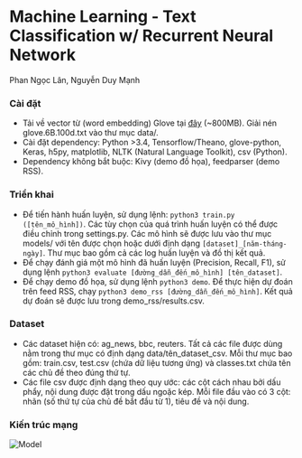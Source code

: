 # Machine Learning - Text Classification w/ Recurrent Neural Network

Phan Ngọc Lân, Nguyễn Duy Mạnh

### Cài đặt
- Tải về vector từ (word embedding) Glove tại [đây](http://nlp.stanford.edu/data/glove.6B.zip) (~800MB). Giải nén glove.6B.100d.txt vào thư mục data/.
- Cài đặt dependency: Python >3.4, Tensorflow/Theano, glove-python, Keras, h5py, matplotlib, NLTK (Natural Language Toolkit), csv (Python).
- Dependency không bắt buộc: Kivy (demo đồ họa), feedparser (demo RSS).

### Triển khai
- Để tiến hành huấn luyện, sử dụng lệnh: `python3 train.py ([tên_mô_hình])`. Các tùy chọn của quá trình huấn luyện có thể được điều chỉnh trong settings.py. Các mô hình sẽ được lưu vào thư mục models/ với tên được chọn hoặc dưới định dạng `[dataset]_[năm-tháng-ngày]`. Thư mục bao gồm cả các log huấn luyện và đồ thị kết quả.
- Để chạy đánh giá một mô hình đã huấn luyện (Precision, Recall, F1), sử dụng lệnh `python3 evaluate [đường_dẫn_đến_mô_hình] [tên_dataset]`.
- Để chạy demo đồ họa, sử dụng lệnh `python3 demo`. Để thực hiện dự đoán trên feed RSS, chạy `python3 demo_rss [đường_dẫn_đến_mô_hình]`. Kết quả dự đoán sẽ được lưu trong demo_rss/results.csv.

### Dataset
- Các dataset hiện có: ag_news, bbc, reuters. Tất cả các file được dùng nằm trong thư mục có định dạng data/tên_dataset_csv. Mỗi thư mục bao gồm: train.csv, test.csv (chứa dữ liệu tương ứng) và classes.txt chứa tên các chủ đề theo đúng thứ tự.
- Các file csv được định dạng theo quy ước: các cột cách nhau bởi dấu phẩy, nội dung được đặt trong dấu ngoặc kép. Mỗi file đầu vào có 3 cột: nhãn (số thứ tự của chủ đề bắt đầu từ 1), tiêu đề và nội dung.

### Kiến trúc mạng
![Model](GRU-Merge.png)
